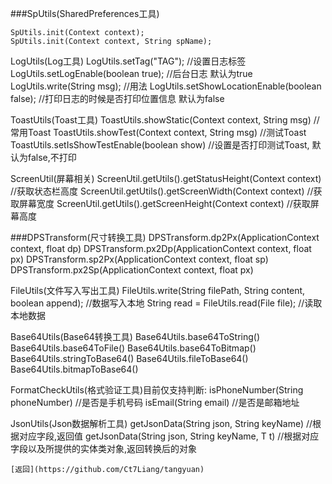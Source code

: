 ###SpUtils(SharedPreferences工具)
```
SpUtils.init(Context context);
SpUtils.init(Context context, String spName);
```

LogUtils(Log工具)
LogUtils.setTag("TAG"); //设置日志标签
LogUtils.setLogEnable(boolean true); //后台日志 默认为true
LogUtils.write(String msg); //用法
LogUtils.setShowLocationEnable(boolean false); //打印日志的时候是否打印位置信息 默认为false


ToastUtils(Toast工具)
ToastUtils.showStatic(Context context, String msg) //常用Toast
ToastUtils.showTest(Context context, String msg) //测试Toast
ToastUtils.setIsShowTestEnable(boolean show) //设置是否打印测试Toast, 默认为false,不打印


ScreenUtil(屏幕相关)
ScreenUtil.getUtils().getStatusHeight(Context context) //获取状态栏高度
ScreenUtil.getUtils().getScreenWidth(Context context) //获取屏幕宽度
ScreenUtil.getUtils().getScreenHeight(Context context) //获取屏幕高度


###DPSTransform(尺寸转换工具)
DPSTransform.dp2Px(ApplicationContext context, float dp)
DPSTransform.px2Dp(ApplicationContext context, float px)
DPSTransform.sp2Px(ApplicationContext context, float sp)
DPSTransform.px2Sp(ApplicationContext context, float px)


FileUtils(文件写入写出工具)
FileUtils.write(String filePath, String content, boolean append); //数据写入本地
String read = FileUtils.read(File file); //读取本地数据


Base64Utils(Base64转换工具)
Base64Utils.base64ToString()
Base64Utils.base64ToFile()
Base64Utils.base64ToBitmap()
Base64Utils.stringToBase64()
Base64Utils.fileToBase64()
Base64Utils.bitmapToBase64()


FormatCheckUtils(格式验证工具)目前仅支持判断:
isPhoneNumber(String phoneNumber) //是否是手机号码
isEmail(String email) //是否是邮箱地址


JsonUtils(Json数据解析工具)
getJsonData(String json, String keyName) //根据对应字段,返回值
getJsonData(String json, String keyName, T t) //根据对应字段以及所提供的实体类对象,返回转换后的对象

```
[返回](https://github.com/Ct7Liang/tangyuan)